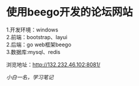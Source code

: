 # 使用beego开发的论坛网站<br>

1.开发环境：windows<br>
2.前端：bootstrap、layui<br>
2.后端：go web框架beego<br>
3.数据库:mysql、redis<br>

浏览地址：http://132.232.46.102:8081/

*小白一名，学习笔记*